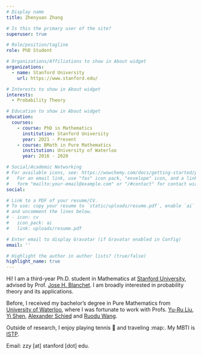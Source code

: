 ```yaml
---
# Display name
title: Zhenyuan Zhang

# Is this the primary user of the site?
superuser: true

# Role/position/tagline
role: PhD Student

# Organizations/Affiliations to show in About widget
organizations:
  - name: Stanford University
    url: https://www.stanford.edu/

# Interests to show in About widget
interests:
  - Probability Theory

# Education to show in About widget
education:
  courses:
    - course: PhD in Mathematics
      institution: Stanford University
      year: 2021 - Present
    - course: BMath in Pure Mathematics
      institution: University of Waterloo
      year: 2016 - 2020

# Social/Academic Networking
# For available icons, see: https://wowchemy.com/docs/getting-started/page-builder/#icons
#   For an email link, use "fas" icon pack, "envelope" icon, and a link in the
#   form "mailto:your-email@example.com" or "/#contact" for contact widget.
social:

# Link to a PDF of your resume/CV.
# To use: copy your resume to `static/uploads/resume.pdf`, enable `ai` icons in `params.toml`,
# and uncomment the lines below.
# - icon: cv
#   icon_pack: ai
#   link: uploads/resume.pdf

# Enter email to display Gravatar (if Gravatar enabled in Config)
email: ''

# Highlight the author in author lists? (true/false)
highlight_name: true
---
```


Hi! I am a third-year Ph.D. student in Mathematics at [Stanford University](https://math.stanford.edu/), advised by Prof. [Jose H. Blanchet](https://web.stanford.edu/~jblanche/). I am broadly interested in probability theory and its applications.

Before, I received my bachelor’s degree in Pure Mathematics from [University of Waterloo](https://uwaterloo.ca/), where I was fortunate to work with Profs. [Yu-Ru Liu](https://uwaterloo.ca/scholar/yrliu/), [Yi Shen](https://sites.google.com/site/yishenenglish/research), [Alexander Schied](https://uwaterloo.ca/scholar/aschied) and [Ruodu Wang](https://sas.uwaterloo.ca/~wang/).

Outside of research, I enjoy playing tennis :tennis: and traveling :map:. My MBTI is [ISTP](https://www.16personalities.com/istp-personality).

Email: zzy [at] stanford [dot] edu.
